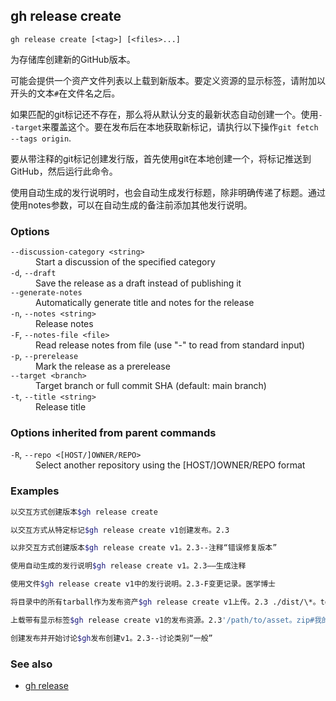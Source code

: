 

## gh release create

```
gh release create [<tag>] [<files>...]
```

为存储库创建新的GitHub版本。

可能会提供一个资产文件列表以上载到新版本。要定义资源的显示标签，请附加以开头的文本`#`在文件名之后。

如果匹配的git标记还不存在，那么将从默认分支的最新状态自动创建一个。使用`--target`来覆盖这个。要在发布后在本地获取新标记，请执行以下操作`git fetch --tags origin`.

要从带注释的git标记创建发行版，首先使用git在本地创建一个，将标记推送到GitHub，然后运行此命令。

使用自动生成的发行说明时，也会自动生成发行标题，除非明确传递了标题。通过使用notes参数，可以在自动生成的备注前添加其他发行说明。

### Options

<dl class="flags">
	<dt><code>--discussion-category &lt;string&gt;</code></dt>
	<dd>Start a discussion of the specified category</dd>

<dt><code>-d</code>, <code>--draft</code></dt>
<dd>Save the release as a draft instead of publishing it</dd>

<dt><code>--generate-notes</code></dt>
<dd>Automatically generate title and notes for the release</dd>

<dt><code>-n</code>, <code>--notes &lt;string&gt;</code></dt>
<dd>Release notes</dd>

<dt><code>-F</code>, <code>--notes-file &lt;file&gt;</code></dt>
<dd>Read release notes from file (use &#34;-&#34; to read from standard input)</dd>

<dt><code>-p</code>, <code>--prerelease</code></dt>
<dd>Mark the release as a prerelease</dd>

<dt><code>--target &lt;branch&gt;</code></dt>
<dd>Target branch or full commit SHA (default: main branch)</dd>

<dt><code>-t</code>, <code>--title &lt;string&gt;</code></dt>
<dd>Release title</dd>

</dl>

### Options inherited from parent commands

<dl class="flags">
	<dt><code>-R</code>, <code>--repo &lt;[HOST/]OWNER/REPO&gt;</code></dt>
	<dd>Select another repository using the [HOST/]OWNER/REPO format</dd>
</dl>

### Examples

```bash
以交互方式创建版本$gh release create

以交互方式从特定标记$gh release create v1创建发布。2.3

以非交互方式创建版本$gh release create v1。2.3--注释“错误修复版本”

使用自动生成的发行说明$gh release create v1。2.3——生成注释

使用文件$gh release create v1中的发行说明。2.3-F变更记录。医学博士

将目录中的所有tarball作为发布资产$gh release create v1上传。2.3 ./dist/\*。tgz

上载带有显示标签$gh release create v1的发布资源。2.3'/path/to/asset。zip#我的显示标签'

创建发布并开始讨论$gh发布创建v1。2.3--讨论类别“一般”
```


### See also

-   [gh release](./gh_release)
